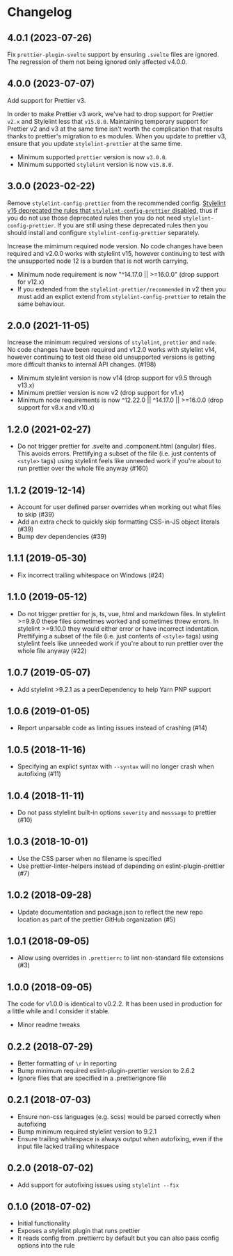 # Changelog

## 4.0.1 (2023-07-26)

Fix `prettier-plugin-svelte` support by ensuring `.svelte` files are ignored. The regression of them not being ignored only affected v4.0.0.

## 4.0.0 (2023-07-07)

Add support for Prettier v3.

In order to make Prettier v3 work, we've had to drop support for Prettier `v2.x` and Stylelint less that `v15.8.0`. Maintaining temporary support for Prettier v2 and v3 at the same time isn't worth the complication that results thanks to prettier's migration to es modules. When you update to prettier v3, ensure that you update `stylelint-prettier` at the same time.

- Minimum supported `prettier` version is now `v3.0.0`.
- Minimum supported `stylelint` version is now `v15.8.0`.

## 3.0.0 (2023-02-22)

Remove `stylelint-config-prettier` from the recommended config. [Stylelint v15 deprecated the rules that `stylelint-config-prettier` disabled](https://stylelint.io/migration-guide/to-15/#deprecated-stylistic-rules), thus if you do not use those deprecated rules then you do not need `stylelint-config-prettier`. If you are still using these deprecated rules then you should install and configure `stylelint-config-prettier` separately.

Increase the mimimum required node version. No code changes have been required and v2.0.0 works with stylelint v15, however continuing to test with the unsupported node 12 is a burden that is not worth carrying.

- Minimum node requirement is now "^14.17.0 || >=16.0.0" (drop support for v12.x)
- If you extended from the `stylelint-prettier/recommended` in v2 then you must add an explict extend from `stylelint-config-prettier` to retain the same behaviour.

## 2.0.0 (2021-11-05)

Increase the minimum required versions of `stylelint`, `prettier` and `node`. No code changes have been required and v1.2.0 works with stylelint v14, however continuing to test old these old unsupported versions is getting more difficult thanks to internal API changes. (#198)

- Minimum stylelint version is now v14 (drop support for v9.5 through v13.x)
- Minimum prettier version is now v2 (drop support for v1.x)
- Minimum node requirements is now ^12.22.0 || ^14.17.0 || >=16.0.0 (drop support for v8.x and v10.x)

## 1.2.0 (2021-02-27)

- Do not trigger prettier for .svelte and .component.html (angular) files. This avoids errors. Prettifying a subset of the file (i.e. just contents of `<style>` tags) using stylelint feels like unneeded work if you're about to run prettier over the whole file anyway (#160)

## 1.1.2 (2019-12-14)

- Account for user defined parser overrides when working out what files to skip (#39)
- Add an extra check to quickly skip formatting CSS-in-JS object literals (#39)
- Bump dev dependencies (#39)

## 1.1.1 (2019-05-30)

- Fix incorrect trailing whitespace on Windows (#24)

## 1.1.0 (2019-05-12)

- Do not trigger prettier for js, ts, vue, html and markdown files. In stylelint >=9.9.0 these files sometimes worked and sometimes threw errors. In stylelint >=9.10.0 they would either error or have incorrect indentation. Prettifying a subset of the file (i.e. just contents of `<style>` tags) using stylelint feels like unneeded work if you're about to run prettier over the whole file anyway (#22)

## 1.0.7 (2019-05-07)

- Add stylelint >9.2.1 as a peerDependency to help Yarn PNP support

## 1.0.6 (2019-01-05)

- Report unparsable code as linting issues instead of crashing (#14)

## 1.0.5 (2018-11-16)

- Specifying an explict syntax with `--syntax` will no longer crash when autofixing (#11)

## 1.0.4 (2018-11-11)

- Do not pass stylelint built-in options `severity` and `messsage` to prettier (#10)

## 1.0.3 (2018-10-01)

- Use the CSS parser when no filename is specified
- Use prettier-linter-helpers instead of depending on eslint-plugin-prettier (#7)

## 1.0.2 (2018-09-28)

- Update documentation and package.json to reflect the new repo location as part of the prettier GitHub organization (#5)

## 1.0.1 (2018-09-05)

- Allow using overrides in `.prettierrc` to lint non-standard file extensions (#3)

## 1.0.0 (2018-09-05)

The code for v1.0.0 is identical to v0.2.2. It has been used in production for a
little while and I consider it stable.

- Minor readme tweaks

## 0.2.2 (2018-07-29)

- Better formatting of `\r` in reporting
- Bump minimum required eslint-plugin-prettier version to 2.6.2
- Ignore files that are specified in a .prettierignore file

## 0.2.1 (2018-07-03)

- Ensure non-css languages (e.g. scss) would be parsed correctly when autofixing
- Bump minimum required stylelint version to 9.2.1
- Ensure trailing whitespace is always output when autofixing, even if the input file lacked trailing whitespace

## 0.2.0 (2018-07-02)

- Add support for autofixing issues using `stylelint --fix`

## 0.1.0 (2018-07-02)

- Initial functionality
- Exposes a stylelint plugin that runs prettier
- It reads config from .prettierrc by default but you can also pass config options into the rule
